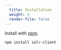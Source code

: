 ```yaml
---
  title: Installation
  weight: 3
  render-file: false
---
```


Install with [npm](http://search.npmjs.org/#/solr-client).

```
npm install solr-client
```
